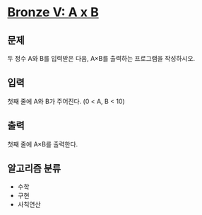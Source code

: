 # [Bronze V: A x B](https://www.acmicpc.net/problem/10998)

## 문제
두 정수 A와 B를 입력받은 다음, A×B를 출력하는 프로그램을 작성하시오.

## 입력
첫째 줄에 A와 B가 주어진다. (0 < A, B < 10)

## 출력
첫째 줄에 A×B를 출력한다.

## 알고리즘 분류
- 수학
- 구현
- 사칙연산
